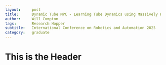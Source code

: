 ```yaml
---
layout:     post
title:      Dynamic Tube MPC - Learning Tube Dynamics using Massively Parallel Simulation for Robust Practical Safety
author:     Will Compton
tags: 		Research Hopper
subtitle:  	International Conference on Robotics and Automation 2025
category:   graduate
---
```

<!-- Start Writing Below in Markdown -->

# This is the Header
